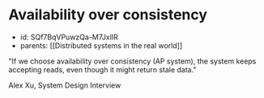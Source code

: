 # Availability over consistency
* id: SQf7BqVPuwzQa-M7JxlIR
* parents: [[Distributed systems in the real world]]

"If we choose availability over consistency (AP system), the system keeps accepting reads, even though it might return stale data."

Alex Xu, System Design Interview